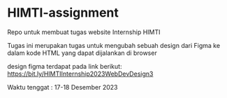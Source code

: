 # HIMTI-assignment

Repo untuk membuat tugas website Internship HIMTI

Tugas ini merupakan tugas untuk mengubah sebuah design dari Figma ke dalam kode HTML yang dapat dijalankan di browser

design figma terdapat pada link berikut:
https://bit.ly/HIMTIInternship2023WebDevDesign3


Waktu tenggat : 
17-18 Desember 2023


